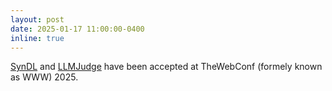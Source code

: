 ```yaml
---
layout: post
date: 2025-01-17 11:00:00-0400
inline: true
---
```


<a href="https://rahmanidashti.github.io/SynDL/">SynDL</a> and <a href="https://arxiv.org/pdf/2412.13268">LLMJudge</a> have been accepted at TheWebConf (formely known as WWW) 2025.
